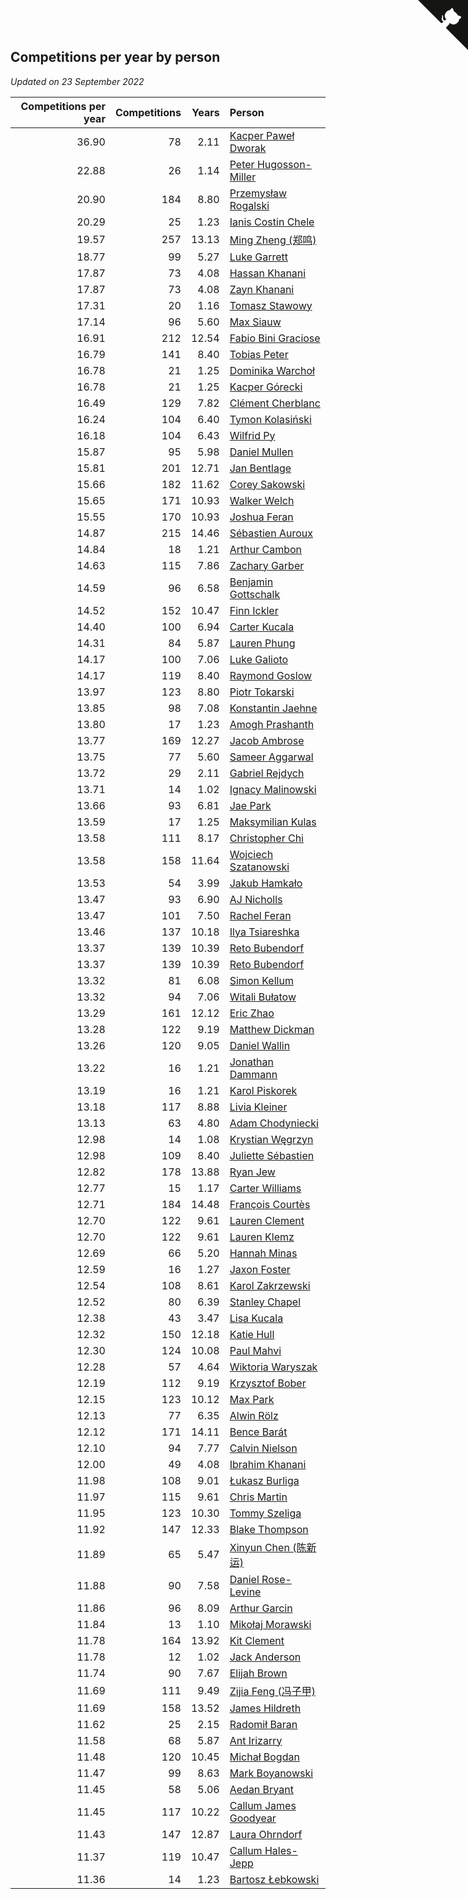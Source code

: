 ## Competitions per year by person

*Updated on 23 September 2022*

| Competitions per year | Competitions | Years | Person |
| ---: | ---: | ---: | :--- |
| 36.90 | 78 | 2.11 | [Kacper Paweł Dworak](https://www.worldcubeassociation.org/persons/2020DWOR01) |
| 22.88 | 26 | 1.14 | [Peter Hugosson-Miller](https://www.worldcubeassociation.org/persons/2021HUGO01) |
| 20.90 | 184 | 8.80 | [Przemysław Rogalski](https://www.worldcubeassociation.org/persons/2013ROGA02) |
| 20.29 | 25 | 1.23 | [Ianis Costin Chele](https://www.worldcubeassociation.org/persons/2021CHEL01) |
| 19.57 | 257 | 13.13 | [Ming Zheng (郑鸣)](https://www.worldcubeassociation.org/persons/2009ZHEN11) |
| 18.77 | 99 | 5.27 | [Luke Garrett](https://www.worldcubeassociation.org/persons/2017GARR05) |
| 17.87 | 73 | 4.08 | [Hassan Khanani](https://www.worldcubeassociation.org/persons/2018KHAN26) |
| 17.87 | 73 | 4.08 | [Zayn Khanani](https://www.worldcubeassociation.org/persons/2018KHAN28) |
| 17.31 | 20 | 1.16 | [Tomasz Stawowy](https://www.worldcubeassociation.org/persons/2021STAW01) |
| 17.14 | 96 | 5.60 | [Max Siauw](https://www.worldcubeassociation.org/persons/2017SIAU02) |
| 16.91 | 212 | 12.54 | [Fabio Bini Graciose](https://www.worldcubeassociation.org/persons/2010GRAC02) |
| 16.79 | 141 | 8.40 | [Tobias Peter](https://www.worldcubeassociation.org/persons/2014PETE03) |
| 16.78 | 21 | 1.25 | [Dominika Warchoł](https://www.worldcubeassociation.org/persons/2021WARC01) |
| 16.78 | 21 | 1.25 | [Kacper Górecki](https://www.worldcubeassociation.org/persons/2021GORE01) |
| 16.49 | 129 | 7.82 | [Clément Cherblanc](https://www.worldcubeassociation.org/persons/2014CHER05) |
| 16.24 | 104 | 6.40 | [Tymon Kolasiński](https://www.worldcubeassociation.org/persons/2016KOLA02) |
| 16.18 | 104 | 6.43 | [Wilfrid Py](https://www.worldcubeassociation.org/persons/2016PYWI01) |
| 15.87 | 95 | 5.98 | [Daniel Mullen](https://www.worldcubeassociation.org/persons/2016MULL04) |
| 15.81 | 201 | 12.71 | [Jan Bentlage](https://www.worldcubeassociation.org/persons/2010BENT01) |
| 15.66 | 182 | 11.62 | [Corey Sakowski](https://www.worldcubeassociation.org/persons/2011SAKO01) |
| 15.65 | 171 | 10.93 | [Walker Welch](https://www.worldcubeassociation.org/persons/2011WELC01) |
| 15.55 | 170 | 10.93 | [Joshua Feran](https://www.worldcubeassociation.org/persons/2011FERA01) |
| 14.87 | 215 | 14.46 | [Sébastien Auroux](https://www.worldcubeassociation.org/persons/2008AURO01) |
| 14.84 | 18 | 1.21 | [Arthur Cambon](https://www.worldcubeassociation.org/persons/2021CAMB01) |
| 14.63 | 115 | 7.86 | [Zachary Garber](https://www.worldcubeassociation.org/persons/2014GARB01) |
| 14.59 | 96 | 6.58 | [Benjamin Gottschalk](https://www.worldcubeassociation.org/persons/2016GOTT01) |
| 14.52 | 152 | 10.47 | [Finn Ickler](https://www.worldcubeassociation.org/persons/2012ICKL01) |
| 14.40 | 100 | 6.94 | [Carter Kucala](https://www.worldcubeassociation.org/persons/2015KUCA01) |
| 14.31 | 84 | 5.87 | [Lauren Phung](https://www.worldcubeassociation.org/persons/2016PHUN02) |
| 14.17 | 100 | 7.06 | [Luke Galioto](https://www.worldcubeassociation.org/persons/2015GALI02) |
| 14.17 | 119 | 8.40 | [Raymond Goslow](https://www.worldcubeassociation.org/persons/2014GOSL01) |
| 13.97 | 123 | 8.80 | [Piotr Tokarski](https://www.worldcubeassociation.org/persons/2013TOKA01) |
| 13.85 | 98 | 7.08 | [Konstantin Jaehne](https://www.worldcubeassociation.org/persons/2015JAEH01) |
| 13.80 | 17 | 1.23 | [Amogh Prashanth](https://www.worldcubeassociation.org/persons/2021PRAS01) |
| 13.77 | 169 | 12.27 | [Jacob Ambrose](https://www.worldcubeassociation.org/persons/2010AMBR01) |
| 13.75 | 77 | 5.60 | [Sameer Aggarwal](https://www.worldcubeassociation.org/persons/2017AGGA01) |
| 13.72 | 29 | 2.11 | [Gabriel Rejdych](https://www.worldcubeassociation.org/persons/2020REJD01) |
| 13.71 | 14 | 1.02 | [Ignacy Malinowski](https://www.worldcubeassociation.org/persons/2021MALI02) |
| 13.66 | 93 | 6.81 | [Jae Park](https://www.worldcubeassociation.org/persons/2015PARK24) |
| 13.59 | 17 | 1.25 | [Maksymilian Kulas](https://www.worldcubeassociation.org/persons/2021KULA02) |
| 13.58 | 111 | 8.17 | [Christopher Chi](https://www.worldcubeassociation.org/persons/2014CHIC01) |
| 13.58 | 158 | 11.64 | [Wojciech Szatanowski](https://www.worldcubeassociation.org/persons/2011SZAT01) |
| 13.53 | 54 | 3.99 | [Jakub Hamkało](https://www.worldcubeassociation.org/persons/2018HAMK01) |
| 13.47 | 93 | 6.90 | [AJ Nicholls](https://www.worldcubeassociation.org/persons/2015NICH04) |
| 13.47 | 101 | 7.50 | [Rachel Feran](https://www.worldcubeassociation.org/persons/2015FERA01) |
| 13.46 | 137 | 10.18 | [Ilya Tsiareshka](https://www.worldcubeassociation.org/persons/2012TERE01) |
| 13.37 | 139 | 10.39 | [Reto Bubendorf](https://www.worldcubeassociation.org/persons/2012BUBE01) |
| 13.37 | 139 | 10.39 | [Reto Bubendorf](https://www.worldcubeassociation.org/persons/2012BUBE01) |
| 13.32 | 81 | 6.08 | [Simon Kellum](https://www.worldcubeassociation.org/persons/2016KELL12) |
| 13.32 | 94 | 7.06 | [Witali Bułatow](https://www.worldcubeassociation.org/persons/2015BUAT01) |
| 13.29 | 161 | 12.12 | [Eric Zhao](https://www.worldcubeassociation.org/persons/2010ZHAO19) |
| 13.28 | 122 | 9.19 | [Matthew Dickman](https://www.worldcubeassociation.org/persons/2013DICK01) |
| 13.26 | 120 | 9.05 | [Daniel Wallin](https://www.worldcubeassociation.org/persons/2013WALL03) |
| 13.22 | 16 | 1.21 | [Jonathan Dammann](https://www.worldcubeassociation.org/persons/2021DAMM01) |
| 13.19 | 16 | 1.21 | [Karol Piskorek](https://www.worldcubeassociation.org/persons/2021PISK01) |
| 13.18 | 117 | 8.88 | [Livia Kleiner](https://www.worldcubeassociation.org/persons/2013KLEI03) |
| 13.13 | 63 | 4.80 | [Adam Chodyniecki](https://www.worldcubeassociation.org/persons/2017CHOD02) |
| 12.98 | 14 | 1.08 | [Krystian Węgrzyn](https://www.worldcubeassociation.org/persons/2021WEGR01) |
| 12.98 | 109 | 8.40 | [Juliette Sébastien](https://www.worldcubeassociation.org/persons/2014SEBA01) |
| 12.82 | 178 | 13.88 | [Ryan Jew](https://www.worldcubeassociation.org/persons/2008JEWR01) |
| 12.77 | 15 | 1.17 | [Carter Williams](https://www.worldcubeassociation.org/persons/2021WILL06) |
| 12.71 | 184 | 14.48 | [François Courtès](https://www.worldcubeassociation.org/persons/2008COUR01) |
| 12.70 | 122 | 9.61 | [Lauren Clement](https://www.worldcubeassociation.org/persons/2013KLEM01) |
| 12.70 | 122 | 9.61 | [Lauren Klemz](https://www.worldcubeassociation.org/persons/2013KLEM01) |
| 12.69 | 66 | 5.20 | [Hannah Minas](https://www.worldcubeassociation.org/persons/2017MINA04) |
| 12.59 | 16 | 1.27 | [Jaxon Foster](https://www.worldcubeassociation.org/persons/2021FOST01) |
| 12.54 | 108 | 8.61 | [Karol Zakrzewski](https://www.worldcubeassociation.org/persons/2014ZAKR01) |
| 12.52 | 80 | 6.39 | [Stanley Chapel](https://www.worldcubeassociation.org/persons/2016CHAP04) |
| 12.38 | 43 | 3.47 | [Lisa Kucala](https://www.worldcubeassociation.org/persons/2019KUCA01) |
| 12.32 | 150 | 12.18 | [Katie Hull](https://www.worldcubeassociation.org/persons/2010HULL01) |
| 12.30 | 124 | 10.08 | [Paul Mahvi](https://www.worldcubeassociation.org/persons/2012MAHV01) |
| 12.28 | 57 | 4.64 | [Wiktoria Waryszak](https://www.worldcubeassociation.org/persons/2018WARY01) |
| 12.19 | 112 | 9.19 | [Krzysztof Bober](https://www.worldcubeassociation.org/persons/2013BOBE01) |
| 12.15 | 123 | 10.12 | [Max Park](https://www.worldcubeassociation.org/persons/2012PARK03) |
| 12.13 | 77 | 6.35 | [Alwin Rölz](https://www.worldcubeassociation.org/persons/2016ROLZ01) |
| 12.12 | 171 | 14.11 | [Bence Barát](https://www.worldcubeassociation.org/persons/2008BARA01) |
| 12.10 | 94 | 7.77 | [Calvin Nielson](https://www.worldcubeassociation.org/persons/2014NIEL03) |
| 12.00 | 49 | 4.08 | [Ibrahim Khanani](https://www.worldcubeassociation.org/persons/2018KHAN27) |
| 11.98 | 108 | 9.01 | [Łukasz Burliga](https://www.worldcubeassociation.org/persons/2013BURL01) |
| 11.97 | 115 | 9.61 | [Chris Martin](https://www.worldcubeassociation.org/persons/2013MART03) |
| 11.95 | 123 | 10.30 | [Tommy Szeliga](https://www.worldcubeassociation.org/persons/2012SZEL01) |
| 11.92 | 147 | 12.33 | [Blake Thompson](https://www.worldcubeassociation.org/persons/2010THOM03) |
| 11.89 | 65 | 5.47 | [Xinyun Chen (陈新运)](https://www.worldcubeassociation.org/persons/2017CHEN36) |
| 11.88 | 90 | 7.58 | [Daniel Rose-Levine](https://www.worldcubeassociation.org/persons/2015ROSE01) |
| 11.86 | 96 | 8.09 | [Arthur Garcin](https://www.worldcubeassociation.org/persons/2014GARC27) |
| 11.84 | 13 | 1.10 | [Mikołaj Morawski](https://www.worldcubeassociation.org/persons/2021MORA01) |
| 11.78 | 164 | 13.92 | [Kit Clement](https://www.worldcubeassociation.org/persons/2008CLEM01) |
| 11.78 | 12 | 1.02 | [Jack Anderson](https://www.worldcubeassociation.org/persons/2021ANDE05) |
| 11.74 | 90 | 7.67 | [Elijah Brown](https://www.worldcubeassociation.org/persons/2015BROW03) |
| 11.69 | 111 | 9.49 | [Zijia Feng (冯子甲)](https://www.worldcubeassociation.org/persons/2013FENG02) |
| 11.69 | 158 | 13.52 | [James Hildreth](https://www.worldcubeassociation.org/persons/2009HILD01) |
| 11.62 | 25 | 2.15 | [Radomił Baran](https://www.worldcubeassociation.org/persons/2020BARA02) |
| 11.58 | 68 | 5.87 | [Ant Irizarry](https://www.worldcubeassociation.org/persons/2016IRIZ02) |
| 11.48 | 120 | 10.45 | [Michał Bogdan](https://www.worldcubeassociation.org/persons/2012BOGD01) |
| 11.47 | 99 | 8.63 | [Mark Boyanowski](https://www.worldcubeassociation.org/persons/2014BOYA01) |
| 11.45 | 58 | 5.06 | [Aedan Bryant](https://www.worldcubeassociation.org/persons/2017BRYA06) |
| 11.45 | 117 | 10.22 | [Callum James Goodyear](https://www.worldcubeassociation.org/persons/2012GOOD02) |
| 11.43 | 147 | 12.87 | [Laura Ohrndorf](https://www.worldcubeassociation.org/persons/2009OHRN01) |
| 11.37 | 119 | 10.47 | [Callum Hales-Jepp](https://www.worldcubeassociation.org/persons/2012HALE01) |
| 11.36 | 14 | 1.23 | [Bartosz Łebkowski](https://www.worldcubeassociation.org/persons/2021LEBK01) |


<a href="https://github.com/JustinTimeCuber/wca_statistics" class="github-corner" aria-label="View source on Github"><svg width="80" height="80" viewBox="0 0 250 250" style="fill:#151513; color:#fff; position: absolute; top: 0; border: 0; right: 0;" aria-hidden="true"><path d="M0,0 L115,115 L130,115 L142,142 L250,250 L250,0 Z"></path><path d="M128.3,109.0 C113.8,99.7 119.0,89.6 119.0,89.6 C122.0,82.7 120.5,78.6 120.5,78.6 C119.2,72.0 123.4,76.3 123.4,76.3 C127.3,80.9 125.5,87.3 125.5,87.3 C122.9,97.6 130.6,101.9 134.4,103.2" fill="currentColor" style="transform-origin: 130px 106px;" class="octo-arm"></path><path d="M115.0,115.0 C114.9,115.1 118.7,116.5 119.8,115.4 L133.7,101.6 C136.9,99.2 139.9,98.4 142.2,98.6 C133.8,88.0 127.5,74.4 143.8,58.0 C148.5,53.4 154.0,51.2 159.7,51.0 C160.3,49.4 163.2,43.6 171.4,40.1 C171.4,40.1 176.1,42.5 178.8,56.2 C183.1,58.6 187.2,61.8 190.9,65.4 C194.5,69.0 197.7,73.2 200.1,77.6 C213.8,80.2 216.3,84.9 216.3,84.9 C212.7,93.1 206.9,96.0 205.4,96.6 C205.1,102.4 203.0,107.8 198.3,112.5 C181.9,128.9 168.3,122.5 157.7,114.1 C157.9,116.9 156.7,120.9 152.7,124.9 L141.0,136.5 C139.8,137.7 141.6,141.9 141.8,141.8 Z" fill="currentColor" class="octo-body"></path></svg></a><style>.github-corner:hover .octo-arm{animation:octocat-wave 560ms ease-in-out}@keyframes octocat-wave{0%,100%{transform:rotate(0)}20%,60%{transform:rotate(-25deg)}40%,80%{transform:rotate(10deg)}}@media (max-width:500px){.github-corner:hover .octo-arm{animation:none}.github-corner .octo-arm{animation:octocat-wave 560ms ease-in-out}}</style>
